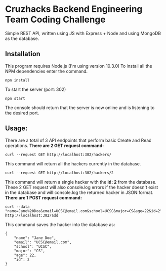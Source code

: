 # Cruzhacks Backend Engineering Team Coding Challenge

Simple REST API, written using JS with Express + Node and using MongoDB as the database.

## Installation
This program requires Node.js (I'm using version 10.3.0)
To install all the NPM dependencies enter the command.
```
npm install
```
To start the server (port: 302)
```
npm start
```
The console should return that the server is now online and is listening to the desired port.
## Usage:
There are a total of 3 API endpoints that perform basic Create and Read operations.
**There are 2 GET request command:**
```
curl --request GET http://localhost:302/hackers/
```
This command will return all the hackers currently in the database.
```
curl --request GET http://localhost:302/hackers/2
```
This command will return a single hacker with the **id: 2** from the database.
These 2 GET request will also console.log errors if the hacker doesn't exist in the database and will console.log the returned hacker in JSON format.
**There are 1 POST request command:**
```
curl --data "name=Jane%20Doe&email=UCSC@email.com&school=UCSC&major=CS&age=22&id=2" http://localhost:302/add
```
This command saves the hacker into the database as:
```
{
    "name": "Jane Doe",
    "email": "UCSC@email.com",
    "school": "UCSC",
    "major": "CS",
    "age": 22,
    "id": 2
} 
```
